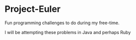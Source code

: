 # Project-Euler

Fun programming challenges to do during my free-time.

I will be attempting these problems in Java and perhaps Ruby
